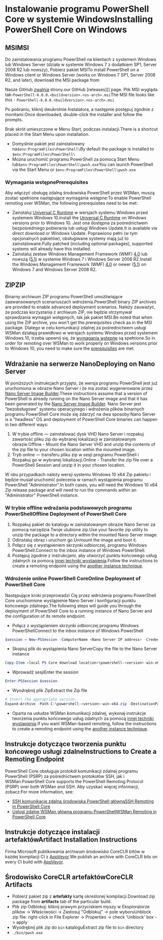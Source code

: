 # <a name="installing-powershell-core-on-windows"></a><span data-ttu-id="80e01-101">Instalowanie programu PowerShell Core w systemie Windows</span><span class="sxs-lookup"><span data-stu-id="80e01-101">Installing PowerShell Core on Windows</span></span>

## <a name="msi"></a><span data-ttu-id="80e01-102">MSI</span><span class="sxs-lookup"><span data-stu-id="80e01-102">MSI</span></span>

<span data-ttu-id="80e01-103">Do zainstalowania programu PowerShell na klientach z systemem Windows lub Windows Server (działa w systemie Windows 7 z dodatkiem SP1, Server 2008 R2 lub nowszy), Pobierz pakiet MSI</span><span class="sxs-lookup"><span data-stu-id="80e01-103">To install PowerShell on a Windows client or Windows Server (works on Windows 7 SP1, Server 2008 R2, and later), download the MSI package from</span></span>
<!-- TODO: either the Download Center or -->
<span data-ttu-id="80e01-104">Nasze GitHub [zwalnia][] strony.</span><span class="sxs-lookup"><span data-stu-id="80e01-104">our GitHub [releases][] page.</span></span>
<span data-ttu-id="80e01-105">Plik MSI wygląda tak-`PowerShell-6.0.0.<buildversion>.<os-arch>.msi`</span><span class="sxs-lookup"><span data-stu-id="80e01-105">The MSI file looks like this - `PowerShell-6.0.0.<buildversion>.<os-arch>.msi`</span></span>

<span data-ttu-id="80e01-106">Po pobraniu, kliknij dwukrotnie Instalatora, a następnie postępuj zgodnie z monitami.</span><span class="sxs-lookup"><span data-stu-id="80e01-106">Once downloaded, double-click the installer and follow the prompts.</span></span>

<span data-ttu-id="80e01-107">Brak skrót umieszczone w Menu Start, podczas instalacji.</span><span class="sxs-lookup"><span data-stu-id="80e01-107">There is a shortcut placed in the Start Menu upon installation.</span></span>

* <span data-ttu-id="80e01-108">Domyślnie pakiet jest zainstalowany na`$env:ProgramFiles\PowerShell\`</span><span class="sxs-lookup"><span data-stu-id="80e01-108">By default the package is installed to `$env:ProgramFiles\PowerShell\`</span></span>
* <span data-ttu-id="80e01-109">Można uruchomić programu PowerShell za pomocą Start Menu lub`$env:ProgramFiles\PowerShell\pwsh.exe`</span><span class="sxs-lookup"><span data-stu-id="80e01-109">You can launch PowerShell via the Start Menu or `$env:ProgramFiles\PowerShell\pwsh.exe`</span></span>

### <a name="prerequisites"></a><span data-ttu-id="80e01-110">Wymagania wstępne</span><span class="sxs-lookup"><span data-stu-id="80e01-110">Prerequisites</span></span>

<span data-ttu-id="80e01-111">Aby włączyć obsługę zdalną środowiska PowerShell przez WSMan, muszą zostać spełnione następujące wymagania wstępne:</span><span class="sxs-lookup"><span data-stu-id="80e01-111">To enable PowerShell remoting over WSMan, the following prerequisites need to be met:</span></span>

* <span data-ttu-id="80e01-112">Zainstaluj [Universal C Runtime](https://www.microsoft.com/download/details.aspx?id=50410) w wersjach systemu Windows przed systemem Windows 10.</span><span class="sxs-lookup"><span data-stu-id="80e01-112">Install the [Universal C Runtime](https://www.microsoft.com/download/details.aspx?id=50410) on Windows versions prior to Windows 10.</span></span>
  <span data-ttu-id="80e01-113">Jest ona dostępna za pośrednictwem bezpośredniego pobierania lub usługi Windows Update.</span><span class="sxs-lookup"><span data-stu-id="80e01-113">It is available via direct download or Windows Update.</span></span>
  <span data-ttu-id="80e01-114">Poprawiono pełni (w tym opcjonalnych pakietów), obsługiwane systemy mają już to zainstalowane.</span><span class="sxs-lookup"><span data-stu-id="80e01-114">Fully patched (including optional packages), supported systems will already have this installed.</span></span>
* <span data-ttu-id="80e01-115">Zainstaluj zestaw Windows Management Framework (WMF) [4.0](https://www.microsoft.com/download/details.aspx?id=40855) lub nowszą ([5.1](https://www.microsoft.com/download/details.aspx?id=54616)) w systemie Windows 7 i Windows Server 2008 R2.</span><span class="sxs-lookup"><span data-stu-id="80e01-115">Install the Windows Management Framework (WMF) [4.0](https://www.microsoft.com/download/details.aspx?id=40855) or newer ([5.1](https://www.microsoft.com/download/details.aspx?id=54616)) on Windows 7 and Windows Server 2008 R2.</span></span>

## <a name="zip"></a><span data-ttu-id="80e01-116">ZIP</span><span class="sxs-lookup"><span data-stu-id="80e01-116">ZIP</span></span>

<span data-ttu-id="80e01-117">Binarny archiwum ZIP programu PowerShell umożliwiające zaawansowanych scenariuszach wdrożenia.</span><span class="sxs-lookup"><span data-stu-id="80e01-117">PowerShell binary ZIP archives are provided to enable advanced deployment scenarios.</span></span>
<span data-ttu-id="80e01-118">Należy zauważyć, że podczas korzystania z archiwum ZIP, nie będzie otrzymywał sprawdzania wymagań wstępnych, tak jak pakiet MSI.</span><span class="sxs-lookup"><span data-stu-id="80e01-118">Be noted that when using the ZIP archive, you won't get the prerequisites check as in the MSI package.</span></span>
<span data-ttu-id="80e01-119">Dlatego w celu komunikacji zdalnej za pośrednictwem usługi WSMan działają prawidłowo w wersjach systemu Windows przed systemem Windows 10, trzeba upewnij się, że [wymagania wstępne](#prerequisites) są spełnione.</span><span class="sxs-lookup"><span data-stu-id="80e01-119">So in order for remoting over WSMan to work properly on Windows versions prior to Windows 10, you need to make sure the [prerequisites](#prerequisites) are met.</span></span>

## <a name="deploying-on-nano-server"></a><span data-ttu-id="80e01-120">Wdrażanie na serwerze Nano</span><span class="sxs-lookup"><span data-stu-id="80e01-120">Deploying on Nano Server</span></span>

<span data-ttu-id="80e01-121">W poniższych instrukcjach przyjęto, że wersja programu PowerShell jest już uruchomiona w obrazie Nano Server i że ma zostać wygenerowane przez [Nano Server Image Builder](https://technet.microsoft.com/windows-server-docs/get-started/deploy-nano-server).</span><span class="sxs-lookup"><span data-stu-id="80e01-121">These instructions assume that a version of PowerShell is already running on the Nano Server image and that it has been generated by the [Nano Server Image Builder](https://technet.microsoft.com/windows-server-docs/get-started/deploy-nano-server).</span></span>
<span data-ttu-id="80e01-122">Nano Server jest "bezobsługowe" systemu operacyjnego i wdrożenia plików binarnych programu PowerShell Core może się zdarzyć na dwa sposoby:</span><span class="sxs-lookup"><span data-stu-id="80e01-122">Nano Server is a "headless" OS and deployment of PowerShell Core binaries can happen in two different ways:</span></span>

1. <span data-ttu-id="80e01-123">W trybie offline — zainstalować dysk VHD Nano Server i rozpakuj zawartość pliku zip do wybranej lokalizacji w zainstalowanym obrazie.</span><span class="sxs-lookup"><span data-stu-id="80e01-123">Offline - Mount the Nano Server VHD and unzip the contents of the zip file to your chosen location within the mounted image.</span></span>
1. <span data-ttu-id="80e01-124">Tryb online — transferu pliku zip w sesji programu PowerShell i Rozpakuj go w wybranej lokalizacji.</span><span class="sxs-lookup"><span data-stu-id="80e01-124">Online - Transfer the zip file over a PowerShell Session and unzip it in your chosen location.</span></span>

<span data-ttu-id="80e01-125">W obu przypadkach należy wersji systemu Windows 10 x64 Zip pakietu i będzie musiał uruchomić polecenia w ramach wystąpienia programu PowerShell "Administrator".</span><span class="sxs-lookup"><span data-stu-id="80e01-125">In both cases, you will need the Windows 10 x64 Zip release package and will need to run the commands within an "Administrator" PowerShell instance.</span></span>

### <a name="offline-deployment-of-powershell-core"></a><span data-ttu-id="80e01-126">W trybie offline wdrażania podstawowych programu PowerShell</span><span class="sxs-lookup"><span data-stu-id="80e01-126">Offline Deployment of PowerShell Core</span></span>

1. <span data-ttu-id="80e01-127">Rozpakuj pakiet do katalogu w zainstalowanym obrazie Nano Server za pomocą narzędzia Twoje ulubione zip.</span><span class="sxs-lookup"><span data-stu-id="80e01-127">Use your favorite zip utility to unzip the package to a directory within the mounted Nano Server image.</span></span>
1. <span data-ttu-id="80e01-128">Odinstaluj obraz i uruchom go.</span><span class="sxs-lookup"><span data-stu-id="80e01-128">Unmount the image and boot it.</span></span>
1. <span data-ttu-id="80e01-129">Połącz się z wystąpieniem skrzynki odbiorczej, programu Windows PowerShell.</span><span class="sxs-lookup"><span data-stu-id="80e01-129">Connect to the inbox instance of Windows PowerShell.</span></span>
1. <span data-ttu-id="80e01-130">Postępuj zgodnie z instrukcjami, aby utworzyć punktu końcowego usług zdalnych za pomocą [innej techniki wystąpienia](#executed-by-another-instance-of-powershell-on-behalf-of-the-instance-that-it-will-register).</span><span class="sxs-lookup"><span data-stu-id="80e01-130">Follow the instructions to create a remoting endpoint using the [another instance technique](#executed-by-another-instance-of-powershell-on-behalf-of-the-instance-that-it-will-register).</span></span>

### <a name="online-deployment-of-powershell-core"></a><span data-ttu-id="80e01-131">Wdrożenie online PowerShell Core</span><span class="sxs-lookup"><span data-stu-id="80e01-131">Online Deployment of PowerShell Core</span></span>

<span data-ttu-id="80e01-132">Następujące kroki przeprowadzi Cię przez wdrożenia programu PowerShell Core uruchomione wystąpienie Nano Server i konfiguracji punktu końcowego zdalnego.</span><span class="sxs-lookup"><span data-stu-id="80e01-132">The following steps will guide you through the deployment of PowerShell Core to a running instance of Nano Server and the configuration of its remote endpoint.</span></span>

* <span data-ttu-id="80e01-133">Połącz z wystąpieniem skrzynki odbiorczej programu Windows PowerShell</span><span class="sxs-lookup"><span data-stu-id="80e01-133">Connect to the inbox instance of Windows PowerShell</span></span>

```powershell
$session = New-PSSession -ComputerName <Nano Server IP address> -Credential <An Administrator account on the system>
```

* <span data-ttu-id="80e01-134">Skopiuj plik do wystąpienia Nano Server</span><span class="sxs-lookup"><span data-stu-id="80e01-134">Copy the file to the Nano Server instance</span></span>

```powershell
Copy-Item <local PS Core download location>\powershell-<version>-win-x64.zip c:\ -ToSession $session
```

* <span data-ttu-id="80e01-135">Wprowadź sesji</span><span class="sxs-lookup"><span data-stu-id="80e01-135">Enter the session</span></span>

```powershell
Enter-PSSession $session
```

* <span data-ttu-id="80e01-136">Wyodrębnij plik Zip</span><span class="sxs-lookup"><span data-stu-id="80e01-136">Extract the Zip file</span></span>

```powershell
# Insert the appropriate version.
Expand-Archive -Path C:\powershell-<version>-win-x64.zip -DestinationPath "C:\PowerShellCore_<version>"
```

* <span data-ttu-id="80e01-137">Oparta na usłudze WSMan komunikacji zdalnej, wykonaj instrukcje tworzenia punktu końcowego usług zdalnych za pomocą [innej techniki wystąpienia](../core-powershell/WSMan-Remoting-in-PowerShell-Core.md#executed-by-another-instance-of-powershell-on-behalf-of-the-instance-that-it-will-register).</span><span class="sxs-lookup"><span data-stu-id="80e01-137">If you want WSMan-based remoting, follow the instructions to create a remoting endpoint using the [another instance technique](../core-powershell/WSMan-Remoting-in-PowerShell-Core.md#executed-by-another-instance-of-powershell-on-behalf-of-the-instance-that-it-will-register).</span></span>

## <a name="instructions-to-create-a-remoting-endpoint"></a><span data-ttu-id="80e01-138">Instrukcje dotyczące tworzenia punktu końcowego usługi zdalne</span><span class="sxs-lookup"><span data-stu-id="80e01-138">Instructions to Create a Remoting Endpoint</span></span>

<span data-ttu-id="80e01-139">PowerShell Core obsługuje protokół komunikacji zdalnej programu PowerShell (PSRP) za pośrednictwem protokołów SSH, jak i WSMan.</span><span class="sxs-lookup"><span data-stu-id="80e01-139">PowerShell Core supports the PowerShell Remoting Protocol (PSRP) over both WSMan and SSH.</span></span> <span data-ttu-id="80e01-140">Aby uzyskać więcej informacji, zobacz:</span><span class="sxs-lookup"><span data-stu-id="80e01-140">For more information, see:</span></span>

* <span data-ttu-id="80e01-141">[SSH komunikację zdalną środowiska PowerShell główną][ssh-remoting]</span><span class="sxs-lookup"><span data-stu-id="80e01-141">[SSH Remoting in PowerShell Core][ssh-remoting]</span></span>
* <span data-ttu-id="80e01-142">[Usługi zdalne WSMan główną programu PowerShell][wsman-remoting]</span><span class="sxs-lookup"><span data-stu-id="80e01-142">[WSMan Remoting in PowerShell Core][wsman-remoting]</span></span>

## <a name="artifact-installation-instructions"></a><span data-ttu-id="80e01-143">Instrukcje dotyczące instalacji artefaktów</span><span class="sxs-lookup"><span data-stu-id="80e01-143">Artifact Installation Instructions</span></span>

<span data-ttu-id="80e01-144">Firma Microsoft publikowania archiwum środowisko CoreCLR bitów w każdej kompilacji CI z [AppVeyor][].</span><span class="sxs-lookup"><span data-stu-id="80e01-144">We publish an archive with CoreCLR bits on every CI build with [AppVeyor][].</span></span>

## <a name="coreclr-artifacts"></a><span data-ttu-id="80e01-145">Środowisko CoreCLR artefaktów</span><span class="sxs-lookup"><span data-stu-id="80e01-145">CoreCLR Artifacts</span></span>

* <span data-ttu-id="80e01-146">Pobierz pakiet zip z **artefakty** kartę określonej kompilacji.</span><span class="sxs-lookup"><span data-stu-id="80e01-146">Download zip package from **artifacts** tab of the particular build.</span></span>
* <span data-ttu-id="80e01-147">Plik zip Odblokuj: kliknij prawym przyciskiem myszy w Eksploratorze plików -> Właściwości -> Zastosuj "Odblokuj" -> pole wyboru</span><span class="sxs-lookup"><span data-stu-id="80e01-147">Unblock zip file: right-click in File Explorer -> Properties -> check 'Unblock' box -> apply</span></span>
* <span data-ttu-id="80e01-148">Wyodrębnij plik zip do `bin` katalogu</span><span class="sxs-lookup"><span data-stu-id="80e01-148">Extract zip file to `bin` directory</span></span>
* `./bin/pwsh.exe`

<!-- [download-center]: TODO -->
[zwalnia]: https://github.com/PowerShell/PowerShell/releases
[signing]: ../../tools/Sign-Package.ps1
[ssh-remoting]: ../core-powershell/SSH-Remoting-in-PowerShell-Core.md
[wsman-remoting]: ../core-powershell/WSMan-Remoting-in-PowerShell-Core.md
[AppVeyor]: https://ci.appveyor.com/project/PowerShell/powershell
